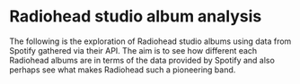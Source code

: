 # Radiohead studio album analysis

The following is the exploration of Radiohead studio albums using data 
from Spotify gathered via their API. The aim is to see how different each 
Radiohead albums are in terms of the data provided by Spotify and also 
perhaps see what makes Radiohead such a pioneering band.
